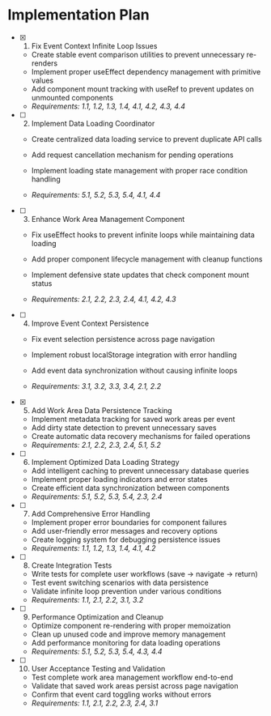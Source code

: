 # Implementation Plan

- [x] 1. Fix Event Context Infinite Loop Issues


  - Create stable event comparison utilities to prevent unnecessary re-renders
  - Implement proper useEffect dependency management with primitive values
  - Add component mount tracking with useRef to prevent updates on unmounted components
  - _Requirements: 1.1, 1.2, 1.3, 1.4, 4.1, 4.2, 4.3, 4.4_


- [ ] 2. Implement Data Loading Coordinator
  - Create centralized data loading service to prevent duplicate API calls
  - Add request cancellation mechanism for pending operations
  - Implement loading state management with proper race condition handling

  - _Requirements: 5.1, 5.2, 5.3, 5.4, 4.1, 4.4_

- [ ] 3. Enhance Work Area Management Component
  - Fix useEffect hooks to prevent infinite loops while maintaining data loading
  - Add proper component lifecycle management with cleanup functions

  - Implement defensive state updates that check component mount status
  - _Requirements: 2.1, 2.2, 2.3, 2.4, 4.1, 4.2, 4.3_

- [ ] 4. Improve Event Context Persistence
  - Fix event selection persistence across page navigation

  - Implement robust localStorage integration with error handling
  - Add event data synchronization without causing infinite loops
  - _Requirements: 3.1, 3.2, 3.3, 3.4, 2.1, 2.2_

- [x] 5. Add Work Area Data Persistence Tracking


  - Implement metadata tracking for saved work areas per event
  - Add dirty state detection to prevent unnecessary saves
  - Create automatic data recovery mechanisms for failed operations
  - _Requirements: 2.1, 2.2, 2.3, 2.4, 5.1, 5.2_

- [ ] 6. Implement Optimized Data Loading Strategy
  - Add intelligent caching to prevent unnecessary database queries
  - Implement proper loading indicators and error states
  - Create efficient data synchronization between components
  - _Requirements: 5.1, 5.2, 5.3, 5.4, 2.3, 2.4_

- [ ] 7. Add Comprehensive Error Handling
  - Implement proper error boundaries for component failures
  - Add user-friendly error messages and recovery options
  - Create logging system for debugging persistence issues
  - _Requirements: 1.1, 1.2, 1.3, 1.4, 4.1, 4.2_

- [ ] 8. Create Integration Tests
  - Write tests for complete user workflows (save → navigate → return)
  - Test event switching scenarios with data persistence
  - Validate infinite loop prevention under various conditions
  - _Requirements: 1.1, 2.1, 2.2, 3.1, 3.2_

- [ ] 9. Performance Optimization and Cleanup
  - Optimize component re-rendering with proper memoization
  - Clean up unused code and improve memory management
  - Add performance monitoring for data loading operations
  - _Requirements: 5.1, 5.2, 5.3, 5.4, 4.3, 4.4_

- [ ] 10. User Acceptance Testing and Validation
  - Test complete work area management workflow end-to-end
  - Validate that saved work areas persist across page navigation
  - Confirm that event card toggling works without errors
  - _Requirements: 1.1, 2.1, 2.2, 2.3, 2.4, 3.1_